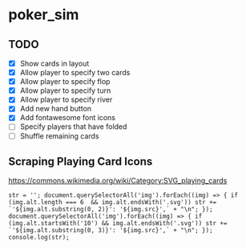 # poker_sim

## TODO
- [x] Show cards in layout
- [x] Allow player to specify two cards
- [x] Allow player to specify flop
- [x] Allow player to specify turn
- [x] Allow player to specify river
- [x] Add new hand button
- [x] Add fontawesome font icons
- [ ] Specify players that have folded
- [ ] Shuffle remaining cards

## Scraping Playing Card Icons
https://commons.wikimedia.org/wiki/Category:SVG_playing_cards
```
str = ''; document.querySelectorAll('img').forEach((img) => { if (img.alt.length === 6  && img.alt.endsWith('.svg')) str += `'${img.alt.substring(0, 2)}': '${img.src}',` + "\n"; }); document.querySelectorAll('img').forEach((img) => { if (img.alt.startsWith('10') && img.alt.endsWith('.svg')) str += `'${img.alt.substring(0, 3)}': '${img.src}',` + "\n"; }); console.log(str);
```
